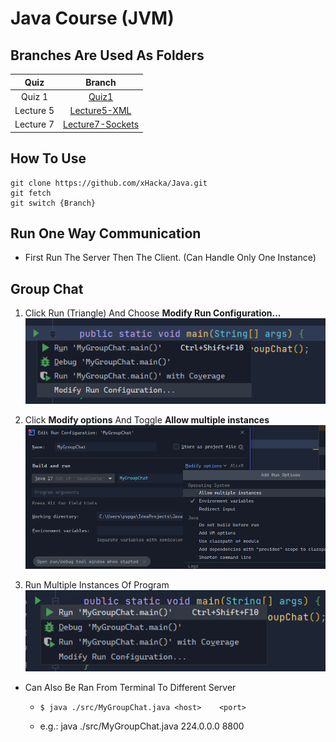 # Java Course (JVM)

## Branches Are Used As Folders

|  Quiz  | Branch |
|:------:|:------:|
| Quiz 1 |  [Quiz1](https://github1s.com/xHacka/Java/tree/Quiz1) |
|Lecture 5| [Lecture5-XML](https://github1s.com/xHacka/Java/tree/Lecture5-XML)|
|Lecture 7| [Lecture7-Sockets](https://github1s.com/xHacka/Java/tree/Lecture7-Sockets)|

## How To Use

```
git clone https://github.com/xHacka/Java.git
git fetch
git switch {Branch}
```

## Run One Way Communication

- First Run The Server Then The Client. (Can Handle Only One Instance)

## Group Chat

1. Click Run (Triangle) And Choose **Modify Run Configuration...**<br>
![First Step](./imgs/img1.png)

2. Click **Modify options** And Toggle **Allow multiple instances**<br>
![Second Step](./imgs/img2.png)

3. Run Multiple Instances Of Program<br>
![Third Step](./imgs/img3.png)

- Can Also Be Ran From Terminal To Different Server
    *     $ java ./src/MyGroupChat.java <host>    <port>
    * e.g.: java ./src/MyGroupChat.java 224.0.0.0 8800